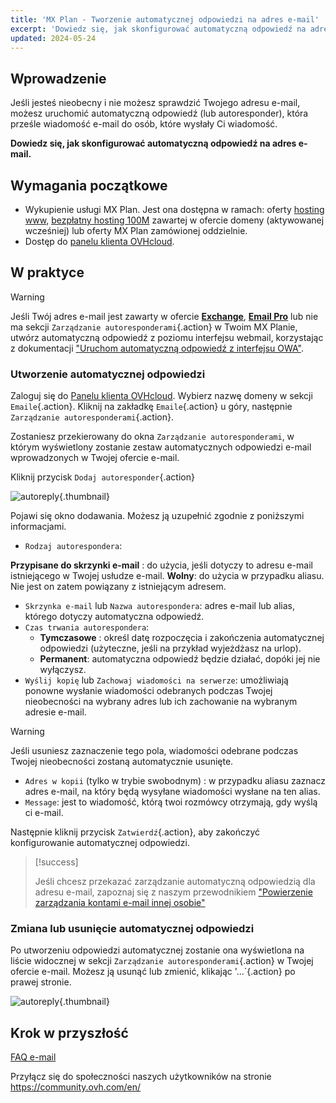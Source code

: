 ```yaml
---
title: 'MX Plan - Tworzenie automatycznej odpowiedzi na adres e-mail'
excerpt: 'Dowiedz się, jak skonfigurować automatyczną odpowiedź na adres e-mail'
updated: 2024-05-24
---
```


## Wprowadzenie

Jeśli jesteś nieobecny i nie możesz sprawdzić Twojego adresu e-mail, możesz uruchomić automatyczną odpowiedź (lub autoresponder), która prześle wiadomość e-mail do osób, które wysłały Ci wiadomość.

**Dowiedz się, jak skonfigurować automatyczną odpowiedź na adres e-mail.**

## Wymagania początkowe

- Wykupienie usługi MX Plan. Jest ona dostępna w ramach: oferty [hosting www](/links/web/hosting), [bezpłatny hosting 100M](/links/web/domains-free-hosting) zawartej w ofercie domeny (aktywowanej wcześniej) lub oferty MX Plan zamówionej oddzielnie.
- Dostęp do [panelu klienta OVHcloud](/links/manager).

## W praktyce

> [!warning]
>
> Jeśli Twój adres e-mail jest zawarty w ofercie [**Exchange**](/links/web/emails-hosted-exchange), [**Email Pro**](/links/web/email-pro) lub nie ma sekcji `Zarządzanie autoresponderami`{.action} w Twoim MX Planie, utwórz automatyczną odpowiedź z poziomu interfejsu webmail, korzystając z dokumentacji ["Uruchom automatyczną odpowiedź z interfejsu OWA"](/pages/web_cloud/email_and_collaborative_solutions/using_the_outlook_web_app_webmail/owa_automatic_replies).

### Utworzenie automatycznej odpowiedzi

Zaloguj się do [Panelu klienta OVHcloud](/links/manager). Wybierz nazwę domeny w sekcji `Emaile`{.action}. Kliknij na zakładkę `Emaile`{.action} u góry, następnie `Zarządzanie autoresponderami`{.action}.

Zostaniesz przekierowany do okna `Zarządzanie autoresponderami`, w którym wyświetlony zostanie zestaw automatycznych odpowiedzi e-mail wprowadzonych w Twojej ofercie e-mail.

Kliknij przycisk `Dodaj autoresponder`{.action}

![autoreply](images/email_responder01.png){.thumbnail}

Pojawi się okno dodawania. Możesz ją uzupełnić zgodnie z poniższymi informacjami.

- `Rodzaj autorespondera`:

**Przypisane do skrzynki e-mail** : do użycia, jeśli dotyczy to adresu e-mail istniejącego w Twojej usłudze e-mail.
**Wolny**: do użycia w przypadku aliasu. Nie jest on zatem powiązany z istniejącym adresem.

- `Skrzynka e-mail` lub `Nazwa autorespondera`: adres e-mail lub alias, którego dotyczy automatyczna odpowiedź.
- `Czas trwania autorespondera`:
    - **Tymczasowe** : określ datę rozpoczęcia i zakończenia automatycznej odpowiedzi (użyteczne, jeśli na przykład wyjeżdżasz na urlop).
    - **Permanent**: automatyczna odpowiedź będzie działać, dopóki jej nie wyłączysz.
- `Wyślij kopię` lub `Zachowaj wiadomości na serwerze`: umożliwiają ponowne wysłanie wiadomości odebranych podczas Twojej nieobecności na wybrany adres lub ich zachowanie na wybranym adresie e-mail.

> [!warning]
>
> Jeśli usuniesz zaznaczenie tego pola, wiadomości odebrane podczas Twojej nieobecności zostaną automatycznie usunięte.

- `Adres w kopii` (tylko w trybie swobodnym) : w przypadku aliasu zaznacz adres e-mail, na który będą wysyłane wiadomości wysłane na ten alias.
- `Message`: jest to wiadomość, którą twoi rozmówcy otrzymają, gdy wyślą ci e-mail.

Następnie kliknij przycisk `Zatwierdź`{.action}, aby zakończyć konfigurowanie automatycznej odpowiedzi.

> [!success]
>
> Jeśli chcesz przekazać zarządzanie automatyczną odpowiedzią dla adresu e-mail, zapoznaj się z naszym przewodnikiem ["Powierzenie zarządzania kontami e-mail innej osobie"](/pages/web_cloud/email_and_collaborative_solutions/mx_plan/feature_delegation)

### Zmiana lub usunięcie automatycznej odpowiedzi

Po utworzeniu odpowiedzi automatycznej zostanie ona wyświetlona na liście widocznej w sekcji `Zarządzanie autoresponderami`{.action} w Twojej ofercie e-mail. Możesz ją usunąć lub zmienić, klikając '...`{.action} po prawej stronie.

![autoreply](images/email_responder02.png){.thumbnail}

## Krok w przyszłość

[FAQ e-mail](/pages/web_cloud/email_and_collaborative_solutions/mx_plan/faq-emails)

Przyłącz się do społeczności naszych użytkowników na stronie <https://community.ovh.com/en/>